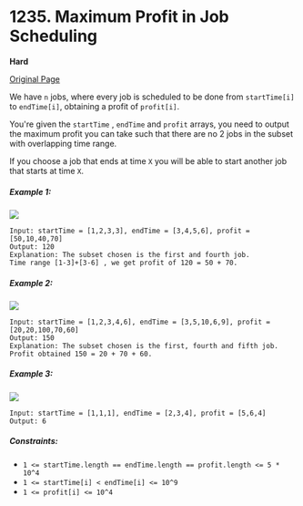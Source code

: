 # 1235. Maximum Profit in Job Scheduling

**Hard**

[Original Page](https://leetcode.com/problems/maximum-profit-in-job-scheduling/)

We have `n` jobs, where every job is scheduled to be done from `startTime[i]` to `endTime[i]`, obtaining a profit of `profit[i]`.

You're given the `startTime` , `endTime` and `profit` arrays, you need to output the maximum profit you can take such that there are no 2 jobs in the subset with overlapping time range.

If you choose a job that ends at time `X` you will be able to start another job that starts at time `X`.

##### Example 1:
![](https://assets.leetcode.com/uploads/2019/10/10/sample1_1584.png)
```
Input: startTime = [1,2,3,3], endTime = [3,4,5,6], profit = [50,10,40,70]
Output: 120
Explanation: The subset chosen is the first and fourth job. 
Time range [1-3]+[3-6] , we get profit of 120 = 50 + 70.
```

##### Example 2:
![](https://assets.leetcode.com/uploads/2019/10/10/sample22_1584.png)
```
Input: startTime = [1,2,3,4,6], endTime = [3,5,10,6,9], profit = [20,20,100,70,60]
Output: 150
Explanation: The subset chosen is the first, fourth and fifth job. 
Profit obtained 150 = 20 + 70 + 60.
```

##### Example 3:
![](https://assets.leetcode.com/uploads/2019/10/10/sample3_1584.png)
```
Input: startTime = [1,1,1], endTime = [2,3,4], profit = [5,6,4]
Output: 6
```

##### Constraints:
- `1 <= startTime.length == endTime.length == profit.length <= 5 * 10^4`
- `1 <= startTime[i] < endTime[i] <= 10^9`
- `1 <= profit[i] <= 10^4`
